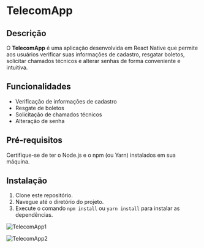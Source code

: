 # TelecomApp

## Descrição

O **TelecomApp** é uma aplicação desenvolvida em React Native que permite aos usuários verificar suas informações de cadastro, resgatar boletos, solicitar chamados técnicos e alterar senhas de forma conveniente e intuitiva.

## Funcionalidades

- Verificação de informações de cadastro
- Resgate de boletos
- Solicitação de chamados técnicos
- Alteração de senha

## Pré-requisitos

Certifique-se de ter o Node.js e o npm (ou Yarn) instalados em sua máquina.

## Instalação

1. Clone este repositório.
2. Navegue até o diretório do projeto.
3. Execute o comando `npm install` ou `yarn install` para instalar as dependências.








![TelecomApp1](https://github.com/danielrocha1/TelecomApp/assets/12690121/64b596d6-f2e9-422a-bf7a-7ef1334c7af8)

![TelecomApp2](https://github.com/danielrocha1/TelecomApp/assets/12690121/3ecdd1f9-57a1-4668-9a11-c88ebe8a7762)









